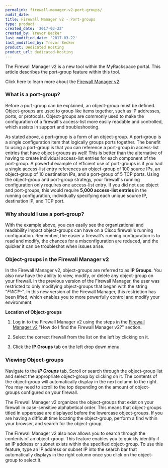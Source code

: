```yaml
---
permalink: firewall-manager-v2-port-groups/
audit_date:
title: Firewall Manager v2 - Port-groups
type: product
created_date: '2017-03-22'
created_by: Trevor Becker
last_modified_date: '2017-03-22'
last_modified_by: Trevor Becker
product: Dedicated Hosting
product_url: dedicated-hosting
---
```


<!-- IMAGE "FWCPv2 Article 3 Image Logo" -->
The Firewall Manager v2 is a new tool within the MyRackspace portal. This article describes the port-group feature within this tool. 

Click here to learn more about the [Firewall Manager v2](https://support.rackspace.com/how-to/firewall-manager-v2).

### What is a port-group?
Before a port-group can be explained, an object-group must be defined. Object-groups are used to group like items together, such as IP addresses, ports, or protocols. Object-groups are commonly used to make the configuration of a firewall's access-list more easily readable and controlled, which assists in support and troubleshooting. 

As stated above, a port-group is a form of an object-group. A port-group is a single configuration item that logically groups ports together. The benefit to using a port-group is that you can reference a port-group in access-list entries that have object-groups as well! This is better than the alternative of having to create individual access-list entries for each component of the port-group. A powerful example of efficient use of port-groups is if you had a single access-list entry references an object-group of 100 source IPs, an object-group of 10 destination IPs, and a port-group of 5 TCP ports. Using the object-group and port-group strategy, your firewall's running configuration only requires one access-list entry. If you did not use object and port-groups, this would require **5,000 access-list entries** in the running configuration, individually specifying each unique source IP, destination IP, and TCP port. 

### Why should I use a port-group?

With the example above, you can easily see the organizational and readability impact object-groups can have on a Cisco firewall's running configuration. Remember, the easier a firewall's running configuration is to read and modify, the chances for a misconfiguration are reduced, and the quicker it can be troubleshot when issues arise.

### Object-groups in the Firewall Manager v2

In the Firewall Manager v2, object-groups are referred to as **IP Groups**. You also now have the ability to view, modify, or delete any object-group on your firewall. In the previous version of the Firewall Manager, the user was restricted to only modifying object-groups that began with the string "_FWCP-_". In this new version of the Firewall Manager, this restriction has been lifted, which enables you to more powerfully control and modify your environment.

**Location of Object-groups**

1. Log in to the Firewall Manager v2 using the steps in the [Firewall Manager v2](https://support.rackspace.com/how-to/firewall-manager-v2) "How do I find the Firewall Manager v2?" section.

2. Select the correct firewall from the list on the left by clicking on it.

3. Click the **IP Groups** tab on the left drop down menu.

<!-- Image "FWCPv2 Article 2 Image IP Group" --->

### Viewing Object-groups

Navigate to the **_IP Groups_** tab. Scroll or search through the object-group list and select the appropriate object-group by clicking on it. The contents of the object-group will automatically display in the next column to the right. You may need to scroll to the top depending on the amount of object-groups configured on your firewall.

The Firewall Manager v2 organizes the object-groups that exist on your firewall in case-sensitive alphabetical order. This means that object-groups titled in uppercase are displayed before the lowercase object-groups. If you are having a difficult time locating the object-group, perform a find within your browser, and search for the object-group.

The Firewall Manager v2 also now allows you to search through the contents of an object-group. This feature enables you to quickly identify if an IP address or subnet exists within the specified object-group. To use this feature, type an IP address or subnet IP into the search bar that automatically displays in the right column once you click on the object-group to select it.
